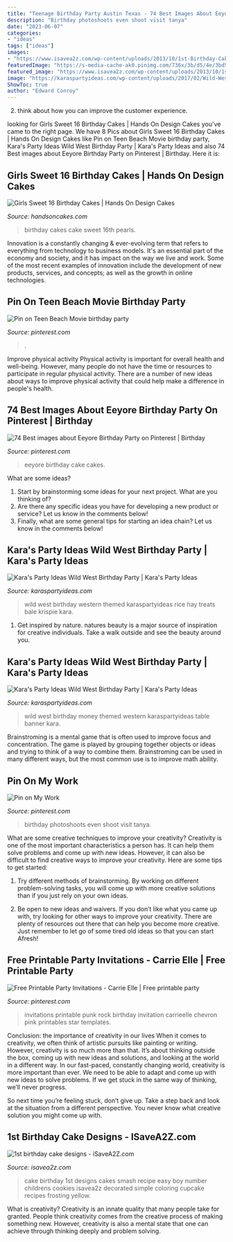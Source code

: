 ```yaml
---
title: "Teenage Birthday Party Austin Texas - 74 Best Images About Eeyore Birthday Party On Pinterest"
description: "Birthday photoshoots even shoot visit tanya"
date: "2023-06-07"
categories:
- "ideas"
tags: ["ideas"]
images:
- "https://www.isavea2z.com/wp-content/uploads/2013/10/1st-Birthday-Cake-Ideas.jpg"
featuredImage: "https://s-media-cache-ak0.pinimg.com/736x/3b/d5/4e/3bd54e7365a1cb34214ad3acfc97617d.jpg"
featured_image: "https://www.isavea2z.com/wp-content/uploads/2013/10/1st-Birthday-Cake-Ideas.jpg"
image: "https://karaspartyideas.com/wp-content/uploads/2017/02/Wild-West-Birthday-Party-via-Karas-Party-Ideas-KarasPartyIdeas.com24.jpg"
ShowToc: true
author: "Edward Conroy"
---
```



2. think about how you can improve the customer experience.

	

		
looking for Girls Sweet 16 Birthday Cakes | Hands On Design Cakes you've came to the right page. We have 8 Pics about Girls Sweet 16 Birthday Cakes | Hands On Design Cakes like Pin on Teen Beach Movie birthday party, Kara&#039;s Party Ideas Wild West Birthday Party | Kara&#039;s Party Ideas and also 74 Best images about Eeyore Birthday Party on Pinterest | Birthday. Here it is:
		
    
## Girls Sweet 16 Birthday Cakes | Hands On Design Cakes

<img loading=lazy src="https://www.handsoncakes.com/wp-content/uploads/2016/05/16th-birthday-2tier-cake-girls-pearls-036.jpg" onerror="this.onerror=null;this.src='https://tse4.mm.bing.net/th?id=OIP.Y1M6jlNJmzExa_LyBcD7UQHaId&amp;pid=15.1';" alt="Girls Sweet 16 Birthday Cakes | Hands On Design Cakes">

_Source: handsoncakes.com_

>birthday cakes cake sweet 16th pearls. 

	

Innovation is a constantly changing & ever-evolving term that refers to everything from technology to business models. It's an essential part of the economy and society, and it has impact on the way we live and work. Some of the most recent examples of innovation include the development of new products, services, and concepts; as well as the growth in online technologies.

    
## Pin On Teen Beach Movie Birthday Party

<img loading=lazy src="https://i.pinimg.com/736x/4d/58/da/4d58da1f1116ac24442c06891cada91e--teen-beach-movies-stickers.jpg" onerror="this.onerror=null;this.src='https://tse4.mm.bing.net/th?id=OIP.bi3wRfUe38opwYP_HylYKQHaHa&amp;pid=15.1';" alt="Pin on Teen Beach Movie birthday party">

_Source: pinterest.com_

>. 

	

Improve physical activity
Physical activity is important for overall health and well-being. However, many people do not have the time or resources to participate in regular physical activity. There are a number of new ideas about ways to improve physical activity that could help make a difference in people's health.

    
## 74 Best Images About Eeyore Birthday Party On Pinterest | Birthday

<img loading=lazy src="https://s-media-cache-ak0.pinimg.com/736x/3b/d5/4e/3bd54e7365a1cb34214ad3acfc97617d.jpg" onerror="this.onerror=null;this.src='https://tse1.mm.bing.net/th?id=OIP.isDImSHXt6crmvzKTh1KLgHaJ3&amp;pid=15.1';" alt="74 Best images about Eeyore Birthday Party on Pinterest | Birthday">

_Source: pinterest.com_

>eeyore birthday cake cakes. 

	

What are some ideas?
1. Start by brainstorming some ideas for your next project. What are you thinking of?
2. Are there any specific ideas you have for developing a new product or service? Let us know in the comments below!
3. Finally, what are some general tips for starting an idea chain? Let us know in the comments below!

    
## Kara&#039;s Party Ideas Wild West Birthday Party | Kara&#039;s Party Ideas

<img loading=lazy src="https://karaspartyideas.com/wp-content/uploads/2017/02/Wild-West-Birthday-Party-via-Karas-Party-Ideas-KarasPartyIdeas.com24.jpg" onerror="this.onerror=null;this.src='https://tse3.mm.bing.net/th?id=OIP.qhcV2fv5VSCaZ4FrltoX3AHaJ3&amp;pid=15.1';" alt="Kara&#039;s Party Ideas Wild West Birthday Party | Kara&#039;s Party Ideas">

_Source: karaspartyideas.com_

>wild west birthday western themed karaspartyideas rice hay treats bale krispie kara. 

	

1. Get inspired by nature. natures beauty is a major source of inspiration for creative individuals. Take a walk outside and see the beauty around you.

    
## Kara&#039;s Party Ideas Wild West Birthday Party | Kara&#039;s Party Ideas

<img loading=lazy src="https://karaspartyideas.com/wp-content/uploads/2017/02/Wild-West-Birthday-Party-via-Karas-Party-Ideas-KarasPartyIdeas.com22.jpg" onerror="this.onerror=null;this.src='https://tse4.mm.bing.net/th?id=OIP.ihxYp-jm2TWEt9JnghCAGwHaFj&amp;pid=15.1';" alt="Kara&#039;s Party Ideas Wild West Birthday Party | Kara&#039;s Party Ideas">

_Source: karaspartyideas.com_

>wild west birthday money themed western karaspartyideas table banner kara. 

	

Brainstroming is a mental game that is often used to improve focus and concentration. The game is played by grouping together objects or ideas and trying to think of a way to combine them. Brainstroming can be used in many different ways, but the most common use is to improve math ability.

    
## Pin On My Work

<img loading=lazy src="https://i.pinimg.com/originals/15/06/14/150614040930390ad14e255ae259a38e.jpg" onerror="this.onerror=null;this.src='https://tse3.mm.bing.net/th?id=OIP.4w4PRrOyrA7koWJbugMCoAHaHM&amp;pid=15.1';" alt="Pin on My Work">

_Source: pinterest.com_

>birthday photoshoots even shoot visit tanya. 

	

What are some creative techniques to improve your creativity?
Creativity is one of the most important characteristics a person has. It can help them solve problems and come up with new ideas. However, it can also be difficult to find creative ways to improve your creativity. Here are some tips to get started: 
1. Try different methods of brainstorming. By working on different problem-solving tasks, you will come up with more creative solutions than if you just rely on your own ideas.

2. Be open to new ideas and waivers. If you don’t like what you came up with, try looking for other ways to improve your creativity. There are plenty of resources out there that can help you become more creative. Just remember to let go of some tired old ideas so that you can start Afresh!

    
## Free Printable Party Invitations - Carrie Elle | Free Printable Party

<img loading=lazy src="https://i.pinimg.com/originals/de/bf/0f/debf0fdca9e26be443ba2a31e47145a7.jpg" onerror="this.onerror=null;this.src='https://tse3.mm.bing.net/th?id=OIP.y0bCNYYc0XrN8rKyh6nyggAAAA&amp;pid=15.1';" alt="Free Printable Party Invitations - Carrie Elle | Free printable party">

_Source: pinterest.com_

>invitations printable punk rock birthday invitation carrieelle chevron pink printables star templates. 

	

Conclusion: the importance of creativity in our lives
When it comes to creativity, we often think of artistic pursuits like painting or writing.  However, creativity is so much more than that. It’s about thinking outside the box, coming up with new ideas and solutions, and looking at the world in a different way.
In our fast-paced, constantly changing world, creativity is more important than ever. We need to be able to adapt and come up with new ideas to solve problems. If we get stuck in the same way of thinking, we’ll never progress.

So next time you’re feeling stuck, don’t give up. Take a step back and look at the situation from a different perspective. You never know what creative solution you might come up with.

    
## 1st Birthday Cake Designs - ISaveA2Z.com

<img loading=lazy src="https://www.isavea2z.com/wp-content/uploads/2013/10/1st-Birthday-Cake-Ideas.jpg" onerror="this.onerror=null;this.src='https://tse2.mm.bing.net/th?id=OIP.hHxZD9VMkvHvJbPYnl3utAHaKl&amp;pid=15.1';" alt="1st birthday cake designs - iSaveA2Z.com">

_Source: isavea2z.com_

>cake birthday 1st designs cakes smash recipe easy boy number childrens cookies isavea2z decorated simple coloring cupcake recipes frosting yellow. 

	

What is creativity?
Creativity is an innate quality that many people take for granted. People think creativity comes from the creative process of making something new. However, creativity is also a mental state that one can achieve through thinking deeply and problem solving.

